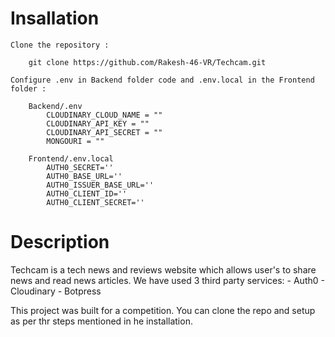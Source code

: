 # Insallation
```
Clone the repository :

    git clone https://github.com/Rakesh-46-VR/Techcam.git
    
Configure .env in Backend folder code and .env.local in the Frontend folder :
    
    Backend/.env
        CLOUDINARY_CLOUD_NAME = ""
        CLOUDINARY_API_KEY = ""
        CLOUDINARY_API_SECRET = ""
        MONGOURI = ""

    Frontend/.env.local
        AUTH0_SECRET=''
        AUTH0_BASE_URL=''
        AUTH0_ISSUER_BASE_URL=''
        AUTH0_CLIENT_ID=''
        AUTH0_CLIENT_SECRET=''
``` 

# Description

Techcam is a tech news and reviews website which allows user's to share news and read news articles.
We have used 3 third party services:
    - Auth0
    - Cloudinary
    - Botpress

This project was built for a competition.
You can clone the repo and setup as per thr steps mentioned in he installation.
